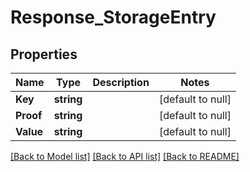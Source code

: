 # Response_StorageEntry

## Properties
Name | Type | Description | Notes
------------ | ------------- | ------------- | -------------
**Key** | **string** |  | [default to null]
**Proof** | **string** |  | [default to null]
**Value** | **string** |  | [default to null]

[[Back to Model list]](../README.md#documentation-for-models) [[Back to API list]](../README.md#documentation-for-api-endpoints) [[Back to README]](../README.md)


